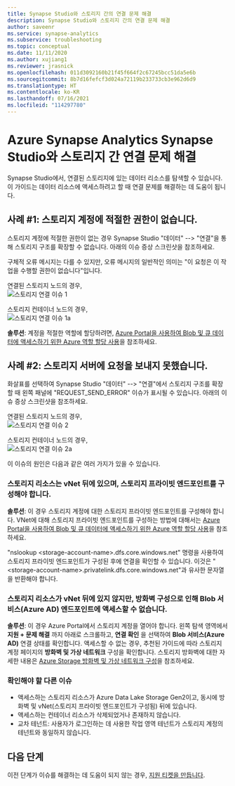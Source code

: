 ```yaml
---
title: Synapse Studio와 스토리지 간의 연결 문제 해결
description: Synapse Studio와 스토리지 간의 연결 문제 해결
author: saveenr
ms.service: synapse-analytics
ms.subservice: troubleshooting
ms.topic: conceptual
ms.date: 11/11/2020
ms.author: xujiang1
ms.reviewer: jrasnick
ms.openlocfilehash: 011d3092160b21f45f664f2c67245bcc51da5e6b
ms.sourcegitcommit: 8b7d16fefcf3d024a72119b233733cb3e962d6d9
ms.translationtype: HT
ms.contentlocale: ko-KR
ms.lasthandoff: 07/16/2021
ms.locfileid: "114297780"
---
```

# <a name="troubleshoot-connectivity-between-azure-synapse-analytics-synapse-studio-and-storage"></a>Azure Synapse Analytics Synapse Studio와 스토리지 간 연결 문제 해결

Synapse Studio에서, 연결된 스토리지에 있는 데이터 리소스를 탐색할 수 있습니다. 이 가이드는 데이터 리소스에 액세스하려고 할 때 연결 문제를 해결하는 데 도움이 됩니다. 

## <a name="case-1-storage-account-lacks-proper-permissions"></a>사례 #1: 스토리지 계정에 적절한 권한이 없습니다.

스토리지 계정에 적절한 권한이 없는 경우 Synapse Studio "데이터" --> "연결"을 통해 스토리지 구조를 확장할 수 없습니다. 아래의 이슈 증상 스크린샷을 참조하세요. 

구체적 오류 메시지는 다를 수 있지만, 오류 메시지의 일반적인 의미는 "이 요청은 이 작업을 수행할 권한이 없습니다"입니다.

연결된 스토리지 노드의 경우,  
![스토리지 연결 이슈 1](media/troubleshoot-synapse-studio-and-storage-connectivity/storage-connectivity-issue-1.png)

스토리지 컨테이너 노드의 경우,  
![스토리지 연결 이슈 1a](media/troubleshoot-synapse-studio-and-storage-connectivity/storage-connectivity-issue-1a.png)

**솔루션**: 계정을 적절한 역할에 할당하려면, [Azure Portal을 사용하여 Blob 및 큐 데이터에 액세스하기 위한 Azure 역할 할당 사용](../../storage/blobs/assign-azure-role-data-access.md)을 참조하세요.


## <a name="case-2-failed-to-send-the-request-to-storage-server"></a>사례 #2: 스토리지 서버에 요청을 보내지 못했습니다.

화살표를 선택하여 Synapse Studio "데이터" --> "연결"에서 스토리지 구조를 확장할 때 왼쪽 패널에 "REQUEST_SEND_ERROR" 이슈가 표시될 수 있습니다. 아래의 이슈 증상 스크린샷을 참조하세요.

연결된 스토리지 노드의 경우,  
![스토리지 연결 이슈 2](media/troubleshoot-synapse-studio-and-storage-connectivity/storage-connectivity-issue-2.png)

스토리지 컨테이너 노드의 경우,  
![스토리지 연결 이슈 2a](media/troubleshoot-synapse-studio-and-storage-connectivity/storage-connectivity-issue-2a.png)

이 이슈의 원인은 다음과 같은 여러 가지가 있을 수 있습니다.

### <a name="the-storage-resource-is-behind-a-vnet-and-a-storage-private-endpoint-needs-to-configure"></a>스토리지 리소스는 vNet 뒤에 있으며, 스토리지 프라이빗 엔드포인트를 구성해야 합니다.

**솔루션**: 이 경우 스토리지 계정에 대한 스토리지 프라이빗 엔드포인트를 구성해야 합니다. VNet에 대해 스토리지 프라이빗 엔드포인트를 구성하는 방법에 대해서는 [Azure Portal을 사용하여 Blob 및 큐 데이터에 액세스하기 위한 Azure 역할 할당 사용](../security/how-to-connect-to-workspace-from-restricted-network.md)을 참조하세요.

"nslookup \<storage-account-name\>.dfs.core.windows.net" 명령을 사용하여 스토리지 프라이빗 엔드포인트가 구성된 후에 연결을 확인할 수 있습니다. 이것은 "\<storage-account-name\>.privatelink.dfs.core.windows.net"과 유사한 문자열을 반환해야 합니다.

### <a name="the-storage-resource-is-not-behind-a-vnet-but-the-blob-service-azure-ad-endpoint-is-not-accessible-due-to-firewall-configured"></a>스토리지 리소스가 vNet 뒤에 있지 않지만, 방화벽 구성으로 인해 Blob 서비스(Azure AD) 엔드포인트에 액세스할 수 없습니다.

**솔루션**: 이 경우 Azure Portal에서 스토리지 계정을 열어야 합니다. 왼쪽 탐색 영역에서 **지원 + 문제 해결** 까지 아래로 스크롤하고, **연결 확인** 을 선택하여 **Blob 서비스(Azure AD)** 연결 상태를 확인합니다. 액세스할 수 없는 경우, 추천된 가이드에 따라 스토리지 계정 페이지의 **방화벽 및 가상 네트워크** 구성을 확인합니다. 스토리지 방화벽에 대한 자세한 내용은 [Azure Storage 방화벽 및 가상 네트워크 구성](../../storage/common/storage-network-security.md)을 참조하세요.

### <a name="other-issues-to-check"></a>확인해야 할 다른 이슈 

* 액세스하는 스토리지 리소스가 Azure Data Lake Storage Gen2이고, 동시에 방화벽 및 vNet(스토리지 프라이빗 엔드포인트가 구성됨) 뒤에 있습니다.
* 액세스하는 컨테이너 리소스가 삭제되었거나 존재하지 않습니다.
* 교차 테넌트: 사용자가 로그인하는 데 사용한 작업 영역 테넌트가 스토리지 계정의 테넌트와 동일하지 않습니다. 


## <a name="next-steps"></a>다음 단계
이전 단계가 이슈를 해결하는 데 도움이 되지 않는 경우, [지원 티켓을 만듭니다](../sql-data-warehouse/sql-data-warehouse-get-started-create-support-ticket.md).